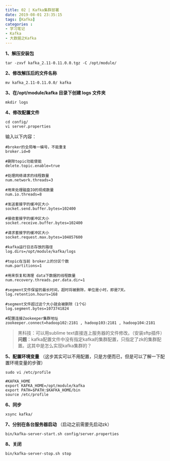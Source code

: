 ```yaml
---
title: 02 | Kafka集群部署
date: 2019-08-01 23:35:15
tags: [Kafka]
categories :
- 学习笔记
- Kafka
- 大数据之Kafka
---
```



**1、解压安装包**
```
tar -zxvf kafka_2.11-0.11.0.0.tgz -C /opt/module/
```

**2、修改解压后的文件名称**
```
mv kafka_2.11-0.11.0.0/ kafka
```
 
**3、在/opt/module/kafka 目录下创建 logs 文件夹**
```
mkdir logs
```

**4、修改配置文件**
```
cd config/
vi server.properties
```
输入以下内容：
```properties
#broker的全局唯一编号，不能重复
broker.id=0

#删除topic功能使能
delete.topic.enable=true

#处理网络请求的线程数量
num.network.threads=3

#用来处理磁盘IO的现成数量
num.io.threads=8

#发送套接字的缓冲区大小
socket.send.buffer.bytes=102400

#接收套接字的缓冲区大小
socket.receive.buffer.bytes=102400

#请求套接字的缓冲区大小
socket.request.max.bytes=104857600

#kafka运行日志存放的路径
log.dirs=/opt/module/kafka/logs

#topic在当前 broker上的分区个数
num.partitions=1

#用来恢复和清理 data下数据的线程数量
num.recovery.threads.per.data.dir=1

#segment文件保留的最长时间，超时将被删除，单位是小时，即是7天。
log.retention.hours=168

#segment文件超过这个大小就会被删除（1个G）
log.segment.bytes=1073741824

#配置连接Zookeeper集群地址
zookeeper.connect=hadoop102:2181 , hadoop103:2181 , hadoop104:2181
```
> 黑科技：可以用sublime text直接连上服务器的文件修改。（安装sftp插件）
> **问题**：kafka配置文件中没有指定kafka的集群配置，只指定了zk的集群配置。这其中是怎么实现kafka集群的？

**5、配置环境变量**
（这步其实可以不用配置，只是方便而已，但是可以了解一下配置环境变量的步骤）
```
sudo vi /etc/profile
```

```
#KAFKA_HOME 
export KAFKA_HOME=/opt/module/kafka 
export PATH=$PATH:$KAFKA_HOME/bin 
source /etc/profile
```

**6、同步**
```
xsync kafka/
```

**7、分别在各台服务器启动**
（启动之前需要先启动zk）
```
bin/kafka-server-start.sh config/server.properties
```

**8、关闭**
```
bin/kafka-server-stop.sh stop
```


